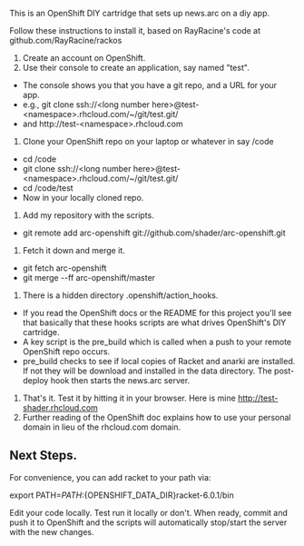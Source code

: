 This is an OpenShift DIY cartridge that sets up news.arc on a diy app.

Follow these instructions to install it, based on RayRacine's code at github.com/RayRacine/rackos

1. Create an account on OpenShift.
1. Use their console to create an application, say named "test".
  * The console shows you that you have a git repo, and a URL for your app.
  * e.g., git clone ssh://\<long number here>@test-\<namespace>.rhcloud.com/~/git/test.git/ 
  * and http://test-\<namespace>.rhcloud.com
1. Clone your OpenShift repo on your laptop or whatever in say /code
  * cd /code
  * git clone ssh://\<long number here>@test-\<namespace>.rhcloud.com/~/git/test.git/
  * cd /code/test
  * Now in your locally cloned repo.
1. Add my repository with the scripts.
  * git remote add arc-openshift git://github.com/shader/arc-openshift.git
1. Fetch it down and merge it.
  * git fetch arc-openshift
  * git merge --ff arc-openshift/master
1. There is a hidden directory .openshift/action_hooks.
  * If you read the OpenShift docs or the README for this project you'll see that basically that these hooks scripts are what drives OpenShift's DIY cartridge.
  * A key script is the pre_build which is called when a push to your remote OpenShift repo occurs.  
  * pre_build checks to see if local copies of Racket and anarki are installed.  If not they will be download and installed in the data directory. The post-deploy hook then starts the news.arc server.
1. That's it.  Test it by hitting it in your browser. Here is mine http://test-shader.rhcloud.com
1. Further reading of the OpenShift doc explains how to use your personal domain in lieu of the rhcloud.com domain.

## Next Steps.

For convenience, you can add racket to your path via:

  export PATH=$PATH:${OPENSHIFT_DATA_DIR}racket-6.0.1/bin

Edit your code locally.  Test run it locally or don't.  When ready, commit and push it to OpenShift and the scripts will automatically stop/start the server with the new changes.
